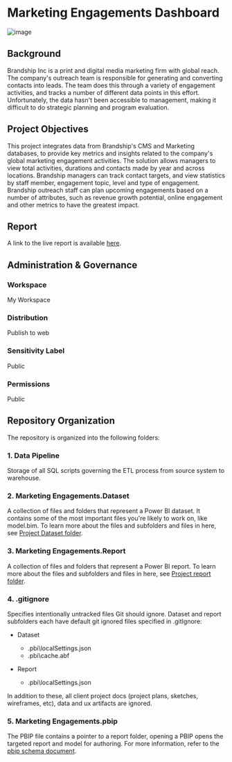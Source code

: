 # Marketing Engagements Dashboard
![image]()

## Background
Brandship Inc is a print and digital media marketing firm with global reach.  The company's outreach team is responsible for generating and converting contacts into leads.  The team does this through a variety of engagement activities, and tracks a number of different data points in this effort.  Unfortunately, the data hasn't been accessible to management, making it difficult to do strategic planning and program evaluation.   

## Project Objectives
This project integrates data from Brandship's CMS and Marketing databases, to provide key metrics and insights related to the company's global marketing engagement activities. The solution allows managers to view total activities, durations and contacts made by year and across locations. Brandship managers can track contact targets, and view statistics by staff member, engagement topic, level and type of engagement.  Brandship outreach staff can plan upcoming engagements based on a number of attributes, such as revenue growth potential, online engagement and other metrics to have the greatest impact.

## Report
A link to the live report is available [here](https://app.powerbi.com/view?r=eyJrIjoiNGUzMzY4YWYtZTViNC00Y2YzLWI5YTEtODRkYmU3YTExM2Q2IiwidCI6IjEwMmY4MzcyLTBlMWUtNDFhMy04ZWU4LTZhOTQ5NzAyZjcxNCJ9).

## Administration & Governance

### Workspace
My Workspace

### Distribution
Publish to web

### Sensitivity Label
Public

### Permissions
Public

## Repository Organization
The repository is organized into the following folders:

### 1. Data Pipeline
Storage of all SQL scripts governing the ETL process from source system to warehouse.

### 2. Marketing Engagements.Dataset
A collection of files and folders that represent a Power BI dataset. It contains some of the most important files you're likely to work on, like model.bim. To learn more about the files and subfolders and files in here, see [Project Dataset folder](https://learn.microsoft.com/en-us/power-bi/developer/projects/projects-dataset).

### 3. Marketing Engagements.Report
A collection of files and folders that represent a Power BI report. To learn more about the files and subfolders and files in here, see [Project report folder](https://learn.microsoft.com/en-us/power-bi/developer/projects/projects-report).

### 4. .gitignore
Specifies intentionally untracked files Git should ignore. Dataset and report subfolders each have default git ignored files specified in .gitIgnore:

* Dataset
    - .pbi\localSettings.json
    - .pbi\cache.abf

* Report
    - .pbi\localSettings.json

In addition to these, all client project docs (project plans, sketches, wireframes, etc), data and ux artifacts are ignored.

### 5. Marketing Engagements.pbip
The PBIP file contains a pointer to a report folder, opening a PBIP opens the targeted report and model for authoring. For more information, refer to the [pbip schema document](https://github.com/microsoft/powerbi-desktop-samples/blob/main/item-schemas/common/pbip.md).